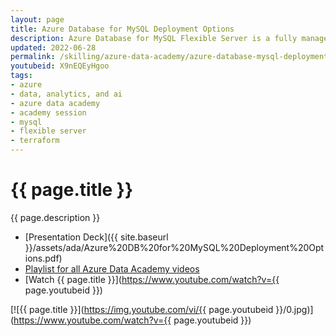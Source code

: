 ```yaml
---
layout: page
title: Azure Database for MySQL Deployment Options
description: Azure Database for MySQL Flexible Server is a fully managed MySQL database offering that provides flexible scalability and allows for granular control over database management and configuration settings. In this session, delivered by the MySQL team at Microsoft, we’ll explore the different deployment options to best fit your devops environment, primarily focusing on Terraform by HashiCorp, and discussing high level differences with CLI, ARM, and Bicep. 
updated: 2022-06-28
permalink: /skilling/azure-data-academy/azure-database-mysql-deployment
youtubeid: X9nEQEyHgoo
tags: 
- azure
- data, analytics, and ai
- azure data academy
- academy session
- mysql
- flexible server
- terraform
---
```


# {{ page.title }}

{{ page.description }}

* [Presentation Deck]({{ site.baseurl }}/assets/ada/Azure%20DB%20for%20MySQL%20Deployment%20Options.pdf)
* [Playlist for all Azure Data Academy videos](https://www.youtube.com/playlist?list=PLz7jPMmpNrjlOS4hbINKqLVBafb5yD5Rm)
* [Watch {{ page.title }}](https://www.youtube.com/watch?v={{ page.youtubeid }})

[![{{ page.title }}](https://img.youtube.com/vi/{{ page.youtubeid }}/0.jpg)](https://www.youtube.com/watch?v={{ page.youtubeid }})
